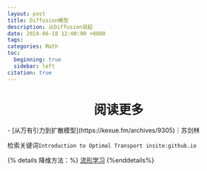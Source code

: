 ```yaml
---
layout: post
title: Diffusion模型
description: 从Diffusion说起
date: 2024-06-18 12:00:00 +0800
tags: 
categories: Math
toc:
  beginning: true
  sidebar: left
citation: true
---
```

<h1 style="text-align: center;">阅读更多 </h1>
- [从万有引力到扩散模型](https://kexue.fm/archives/9305)｜苏剑林 

检索关键词`Introduction to Optimal Transport insite:github.io`

{% details 降维方法：%}
[流形学习](https://blog.pluskid.org/archives/533)
{%enddetails%}